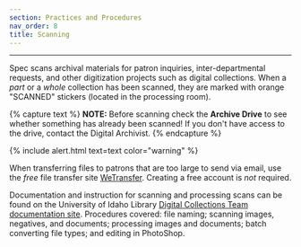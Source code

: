 ```yaml
---
section: Practices and Procedures
nav_order: 8
title: Scanning
---
```

---

Spec scans archival materials for patron inquiries, inter-departmental requests, and other digitization projects such as digital collections. When a *part* or a *whole* collection has been scanned, they are marked with orange "SCANNED" stickers (located in the processing room).

{% capture text %}
**NOTE:** Before scanning check the **Archive Drive** to see whether something has already been scanned! If you don't have access to the drive, contact the Digital Archivist.
{% endcapture %}

{% include alert.html text=text color="warning" %}

When transferring files to patrons that are too large to send via email, use the *free* file transfer site [WeTransfer](https://wetransfer.com/). Creating a free account is *not* required.

Documentation and instruction for scanning and processing scans can be found on the University of Idaho Library [Digital Collections Team documentation site](https://uidaholib.github.io/digital-collections-docs/content/dc-team.html). Procedures covered: file naming; scanning images, negatives, and documents; processing images and documents; batch converting file types; and editing in PhotoShop.